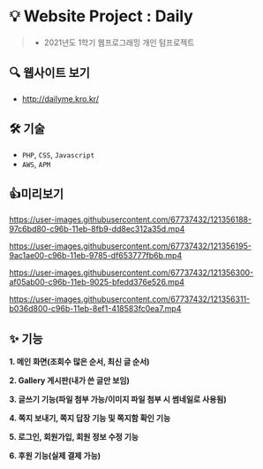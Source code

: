 # 💡 Website Project : Daily
> - 2021년도 1학기 웹프로그래밍 개인 텀프로젝트


## 🔍 웹사이트 보기
- http://dailyme.kro.kr/


## 🛠 기술
- `PHP`, `CSS`, `Javascript`
- `AWS`, `APM`


## 👍미리보기

https://user-images.githubusercontent.com/67737432/121356188-97c6bd80-c96b-11eb-8fb9-dd8ec312a35d.mp4


https://user-images.githubusercontent.com/67737432/121356195-9ac1ae00-c96b-11eb-9785-df653777fb6b.mp4


https://user-images.githubusercontent.com/67737432/121356300-af05ab00-c96b-11eb-9025-bfedd376e526.mp4


https://user-images.githubusercontent.com/67737432/121356311-b036d800-c96b-11eb-8ef1-418583fc0ea7.mp4







## ✨ 기능
**1. 메인 화면(조회수 많은 순서, 최신 글 순서)**

**2. Gallery 게시판(내가 쓴 글만 보임)**

**3. 글쓰기 기능(파일 첨부 가능/이미지 파일 첨부 시 썸네일로 사용됨)**

**4. 쪽지 보내기, 쪽지 답장 기능 및 쪽지함 확인 기능**

**5. 로그인, 회원가입, 회원 정보 수정 기능**

**6. 후원 기능(실제 결제 가능)**



